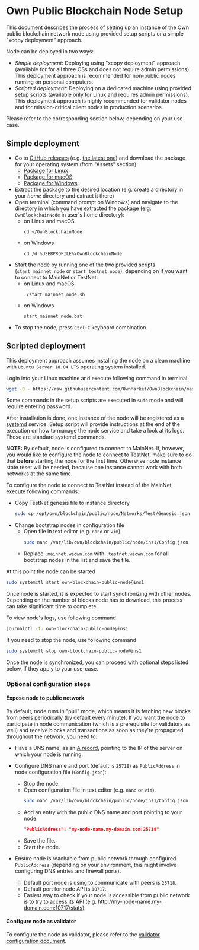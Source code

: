 # Own Public Blockchain Node Setup

This document describes the process of setting up an instance of the Own public blockchain network node using provided setup scripts or a simple "xcopy deployment" approach.

Node can be deployed in two ways:

- _Simple deployment_: Deploying using "xcopy deployment" approach (available for for all three OSs and does not require admin permissions). This deployment approach is recommended for non-public nodes running on personal computers.
- _Scripted deployment_: Deploying on a dedicated machine using provided setup scripts (available only for Linux and requires admin permissions). This deployment approach is highly recommended for validator nodes and for mission-critical client nodes in production scenarios.

Please refer to the corresponding section below, depending on your use case.


## Simple deployment

- Go to [GitHub releases](https://github.com/OwnMarket/OwnBlockchain/releases) (e.g. [the latest one](https://github.com/OwnMarket/OwnBlockchain/releases/latest)) and download the package for your operating system (from "Assets" section):
    - [Package for Linux](https://github.com/OwnMarket/OwnBlockchain/releases/latest/download/OwnPublicBlockchainNode_linux-x64.tar.gz)
    - [Package for macOS](https://github.com/OwnMarket/OwnBlockchain/releases/latest/download/OwnPublicBlockchainNode_osx-x64.tar.gz)
    - [Package for Windows](https://github.com/OwnMarket/OwnBlockchain/releases/latest/download/OwnPublicBlockchainNode_win-x64.zip)
- Extract the package to the desired location (e.g. create a directory in your _home_ directory and extract it there)
- Open terminal (command prompt on Windows) and navigate to the directory in which you have extracted the package (e.g. `OwnBlockchainNode` in user's home directory):
    - on Linux and macOS
        ```
        cd ~/OwnBlockchainNode
        ```
    - on Windows
        ```
        cd /d %USERPROFILE%\OwnBlockchainNode
        ```
- Start the node by running one of the two provided scripts (`start_mainnet_node` or `start_testnet_node`), depending on if you want to connect to MainNet or TestNet:
    - on Linux and macOS
        ```
        ./start_mainnet_node.sh
        ```
    - on Windows
        ```
        start_mainnet_node.bat
        ```
- To stop the node, press `Ctrl+C` keyboard combination.


## Scripted deployment

This deployment approach assumes installing the node on a clean machine with `Ubuntu Server 18.04 LTS` operating system installed.

Login into your Linux machine and execute following command in terminal:

```bash
wget -O - https://raw.githubusercontent.com/OwnMarket/OwnBlockchain/master/Docs/Nodes/setup_linux_node.sh | bash
```

Some commands in the setup scripts are executed in `sudo` mode and will require entering password.

After installation is done, one instance of the node will be registered as a [systemd](https://en.wikipedia.org/wiki/Systemd) service. Setup script will provide instructions at the end of the execution on how to manage the node service and take a look at its logs. Those are standard systemd commands.

**NOTE:** By default, node is configured to connect to MainNet. If, however, you would like to configure the node to connect to TestNet, make sure to do that **before** starting the node for the first time. Otherwise node instance state reset will be needed, because one instance cannot work with both networks at the same time.

To configure the node to connect to TestNet instead of the MainNet, execute following commands:

- Copy TestNet genesis file to instance directory
    ```bash
    sudo cp /opt/own/blockchain/public/node/Networks/Test/Genesis.json /var/lib/own/blockchain/public/node/ins1/Genesis.json
    ```
- Change bootstrap nodes in configuration file
    - Open file in text editor (e.g. `nano` or `vim`)
        ```bash
        sudo nano /var/lib/own/blockchain/public/node/ins1/Config.json
        ```
    - Replace `.mainnet.weown.com` with `.testnet.weown.com` for all bootstrap nodes in the list and save the file.

At this point the node can be started

```bash
sudo systemctl start own-blockchain-public-node@ins1
```

Once node is started, it is expected to start synchronizing with other nodes. Depending on the number of blocks node has to download, this process can take significant time to complete.

To view node's logs, use following command

```bash
journalctl -fu own-blockchain-public-node@ins1
```

If you need to stop the node, use following command

```bash
sudo systemctl stop own-blockchain-public-node@ins1
```

Once the node is synchronized, you can proceed with optional steps listed below, if they apply to your use-case.


### Optional configuration steps

#### Expose node to public network

By default, node runs in "pull" mode, which means it is fetching new blocks from peers periodically (by default every minute). If you want the node to participate in node communication (which is a prerequisite for validators as well) and receive blocks and transactions as soon as they're propagated throughout the network, you need to:

- Have a DNS name, as an [A record](https://en.wikipedia.org/wiki/List_of_DNS_record_types), pointing to the IP of the server on which your node is running.

- Configure DNS name and port (default is `25718`) as `PublicAddress` in node configuration file (`Config.json`):
    - Stop the node.
    - Open configuration file in text editor (e.g. `nano` or `vim`).
        ```bash
        sudo nano /var/lib/own/blockchain/public/node/ins1/Config.json
        ```
    - Add an entry with the public DNS name and port pointing to your node.
        ```json
        "PublicAddress": "my-node-name.my-domain.com:25718"
        ```
    - Save the file.
    - Start the node.

- Ensure node is reachable from public network through configured `PublicAddress` (depending on your environment, this might involve configuring DNS entries and firewall ports).
    - Default port node is using to communicate with peers is `25718`.
    - Default port for node API is `10717`.
    - Easiest way to check if your node is accessible from public network is to try to access its API (e.g. http://my-node-name.my-domain.com:10717/stats).

#### Configure node as validator

To configure the node as validator, please refer to the [validator configuration document](ValidatorConfiguration.md).
